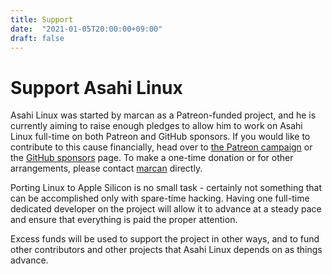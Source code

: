 ```yaml
---
title: Support
date:  "2021-01-05T20:00:00+09:00"
draft: false
---
```


# Support Asahi Linux

Asahi Linux was started by marcan as a Patreon-funded project, and he is currently aiming to raise enough pledges to allow him to work on Asahi Linux full-time on both Patreon and GitHub sponsors. If you would like to contribute to this cause financially, head over to [the Patreon campaign](https://patreon.com/marcan) or the [GitHub sponsors](https://github.com/sponsors/marcan) page. To make a one-time donation or for other arrangements, please contact [marcan](mailto:marcan@marcan.st) directly.

Porting Linux to Apple Silicon is no small task - certainly not something that can be accomplished only with spare-time hacking. Having one full-time dedicated developer on the project will allow it to advance at a steady pace and ensure that everything is paid the proper attention.

Excess funds will be used to support the project in other ways, and to fund other contributors and other projects that Asahi Linux depends on as things advance.
